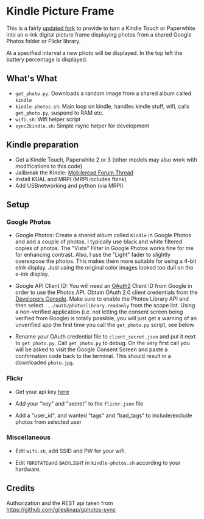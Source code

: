 # Kindle Picture Frame

This is a fairly [updated fork](https://github.com/mattzzw/kindle-gphotos) to provide to turn a
Kindle Touch or Paperwhite into an e-ink digital picture frame displaying photos from a shared
Google Photos folder or Flickr library.

At a specified interval a new photo will be displayed. In the top left the battery percentage is displayed.

## What's What

* `get_photo.py`: Downloads a random image from a shared album called `kindle`
* `kindle-photos.sh`: Main loop on kindle, handles kindle stuff, wifi, calls `get_photo.py`, suspend to RAM etc.
* `wifi.sh`: Wifi helper script
* `sync2kindle.sh`: Simple rsync helper for development

## Kindle preparation

* Get a Kindle Touch, Paperwhite 2 or 3 (other models may also work with modifications to this code)
* Jailbreak the Kindle: [Mobileread Forum Thread](https://www.mobileread.com/forums/showthread.php?t=320564)
* Install KUAL and MRPI (MRPI includes fbink)
* Add USBnetworking and python (via MRPI)

## Setup

### Google Photos

* Google Photos: Create a shared album called `Kindle` in Google Photos and add a couple of photos.
  I typically use black and white filtered copies of photos. The "Vista" Filter in Google Photos
  works fine for me for enhancing contrast. Also, I use the "Light" fader to slightly overexpose the
  photos. This makes them more suitable for using a 4-bit eInk display. Just using the original
  color images looked too dull on the e-ink display.

* Google API Client ID: You will need an
  [OAuth2](https://developers.google.com/identity/protocols/OAuth2) Client ID from Google in order
  to use the Photos API. Obtain OAuth 2.0 client credentials from the
  [Developers Console](https://console.developers.google.com/). Make sure to enable the Photos
  Library API and then select `.../auth/photoslibrary.readonly` from the scope list. Using a
  non-verified application (i.e. not letting the consent screen being verified from Google) is
  totally possible, you will just get a warning of an unverified app the first time you call the
  `get_photo.py` script, see below.

* Rename your OAuth credential file to `client_secret.json` and put it next to `get_photo.py`. Call
  `get_photo.py` to debug. On the very first call you will be asked to visit the Google Consent
  Screen and paste a confirmation code back to the terminal. This should result in a downloaded
  `photo.jpg`.

### Flickr

* Get your api key [here](https://www.flickr.com/services/apps/create/apply)

* Add your "key" and "secret" to the `flickr.json` file

* Add a "user_id", and wanted "tags" and "bad_tags" to include/exclude photos from selected user

### Miscellaneous

* Edit `wifi.sh`, add SSID and PW for your wifi.

* Edit `FBROTATE`and  `BACKLIGHT` in `kindle-photos.sh` according to your hardware.

## Credits

Authorization and the REST api taken from <https://github.com/gilesknap/gphotos-sync>

